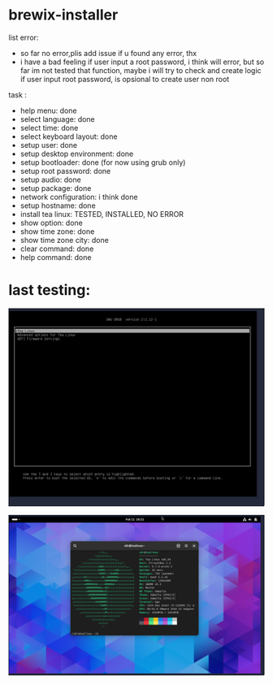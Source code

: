 # brewix-installer

list error:
- so far no error,plis add issue if u found any error, thx
- i have a bad feeling if user input a root password, i think will error, but so far im not tested that function, maybe i will try to check and create logic if user input root password, is opsional to create user non root

task :

- help menu: done
- select language: done
- select time: done
- select keyboard layout: done
- setup user: done
- setup desktop environment: done
- setup bootloader: done (for now using grub only)
- setup root password: done
- setup audio: done
- setup package: done
- network configuration: i think done
- setup hostname: done
- install tea linux: TESTED, INSTALLED, NO ERROR
- show option: done
- show time zone: done
- show time zone city: done
- clear command: done
- help command: done

# last testing:
![fakme](https://raw.githubusercontent.com/tealinuxos/brewix-installer/main/swappy-20240211-162101.png)

![fakme](https://raw.githubusercontent.com/tealinuxos/brewix-installer/main/swappy-20240211-162143.png)
